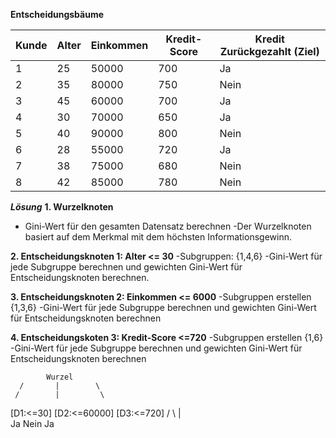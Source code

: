 
**Entscheidungsbäume**



| Kunde    | Alter    | Einkommen | Kredit- Score |Kredit Zurückgezahlt (Ziel)|
| -------- | -------- | --------- | ------------- |-------------------------- |
| 1        | 25       | 50000     | 700           | Ja                        |
| 2        | 35       | 80000     | 750           | Nein                      |
| 3        | 45       | 60000     | 700           | Ja                        |
| 4        | 30       | 70000     | 650           | Ja                        |
| 5        | 40       | 90000     | 800           | Nein                      |
| 6        | 28       | 55000     | 720           | Ja                        |
| 7        | 38       | 75000     | 680           | Nein                      |
| 8        | 42       | 85000     | 780           | Nein                      |
























***Lösung***
**1. Wurzelknoten**
- Gini-Wert für den gesamten Datensatz berechnen
-Der Wurzelknoten basiert auf dem Merkmal mit dem höchsten Informationsgewinn.


**2. Entscheidungsknoten 1: Alter <= 30**
-Subgruppen: {1,4,6}
-Gini-Wert für jede Subgruppe berechnen und gewichten Gini-Wert für Entscheidungsknoten berechnen.

**3. Entscheidungsknoten 2: Einkommen <= 6000**
-Subgruppen erstellen {1,3,6}
-Gini-Wert für jede Subgruppe berechnen und gewichten Gini-Wert für Entscheidungsknoten berechnen

**4. Entscheidungskoten 3: Kredit-Score <=720**
-Subgruppen erstellen {1,6}
-Gini-Wert für jede Subgruppe berechnen und gewichten Gini-Wert für Entscheidungsknoten berechnen


            Wurzel
      /       |        \
     /        |         \
 [D1:<=30] [D2:<=60000] [D3:<=720]
 /   \        |         
Ja   Nein     Ja